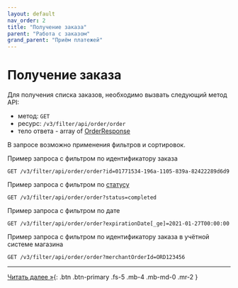 ```yaml
---
layout: default
nav_order: 2
title: "Получение заказа"
parent: "Работа с заказом"
grand_parent: "Приём платежей"
---
```


# Получение заказа

Для получения списка заказов, необходимо вызвать следующий метод API:

- метод: `GET`
- ресурс: `/v3/filter/api/order/order`
- тело ответа - array of [OrderResponse](/docs/order/create/#orderresponse)

В запросе возможно применения фильтров и сортировок.

Пример запроса с фильтром по идентификатору заказа
```
GET /v3/filter/api/order/order?id=01771534-196a-1105-839a-82422289d6d9
```
Пример запроса с фильтром по [статусу](/docs/order)
```
GET /v3/filter/api/order/order?status=completed
```

Пример запроса с фильтром по дате 
```
GET /v3/filter/api/order/order?expirationDate[_ge]=2021-01-27T00:00:00
```

Пример запроса с фильтром по идентификатору заказа в учётной системе магазина

```
GET /v3/filter/api/order/order?merchantOrderId=ORD123456
```

---

[Читать далее &raquo;](/docs/order/update){: .btn .btn-primary .fs-5 .mb-4 .mb-md-0 .mr-2 }
